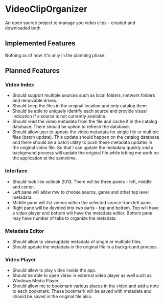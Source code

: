 VideoClipOrganizer
==================

An open source project to manage you video clips - created and downloaded both.

## Implemented Features
Nothing as of now. It's only in the planning phase.

## Planned Features

### Video Index
+ Should support multiple sources such as  local folders, network folders and removable drives.
+ Should keep the files in the original location and only catalog them.
+ Should be able to uniquely identify each source and provide visual indication if a source is not currently available.
+ Should read the video metadata from the file and cache it in the catalog database. There should be option to refresh the database.
+ Should allow user to update the video metadata for single file or multiple files (batch update). This update should happen on the catalog database and there should be a batch utility to push these metadata updates in the original video file. So that I can update the metadata quickly and a background process will update the original file while letting me work on the application at the sametime.

### Interface
+ Should look like outlook 2013. There will be three panes - left, middle and center.
+ Left pane will allow mw to choose source, genre and other top level metadata.
+ Middle pane will list videos within the selected source from left pane.
+ Right pane will be devided into two parts - top and bottom. Top will have a video player and bottom will have the metadata editor. Bottom pane may have number of tabs to organize the metadata.

### Metadata Editor
+ Should allow to view/update metadata of single or multiple files.
+ Should update the metadata in the original file in a background process.

### Video Player
+ Should allow to play video inside the app.
+ Should be able to open video in external  video player as well such as Windows Media Player.
+ Should allow me to bookmark various places in the video and add a note to each bookmark. These bookmark will be saved with metadata and should be saved in the original file also.
